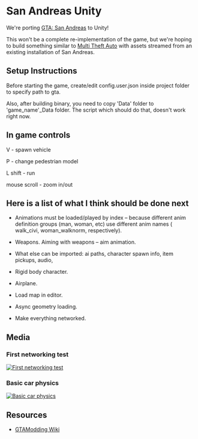 # San Andreas Unity

We're porting [GTA: San Andreas](http://www.rockstargames.com/sanandreas/) to Unity!

This won't be a complete re-implementation of the game, but we're hoping to build something similar to [Multi Theft Auto](http://www.mtasa.com/) with assets streamed from an existing installation of San Andreas.

## Setup Instructions

Before starting the game, create/edit config.user.json inside project folder to specify path to gta.

Also, after building binary, you need to copy 'Data' folder to 'game_name'_Data folder. The script which should do that, doesn't work right now.

## In game controls

V - spawn vehicle

P - change pedestrian model

L shift - run

mouse scroll - zoom in/out

## Here is a list of what I think should be done next

* Animations must be loaded/played by index – because different anim definition groups (man, woman, etc) use different anim names ( walk_civi, woman_walknorm, respectively).

* Weapons. Aiming with weapons – aim animation.

* What else can be imported: ai paths, character spawn info, item pickups, audio, 

* Rigid body character.

* Airplane.

* Load map in editor.

* Async geometry loading.

* Make everything networked.


## Media

### First networking test

[![First networking test](http://files.facepunch.com/ziks/2015/April/12/vidthumb1.png)](http://files.facepunch.com/ziks/2015/April/12/2015-04-12-2011-02.mp4)

### Basic car physics

[![Basic car physics](http://files.facepunch.com/ziks/2015/April/12/vidthumb2.png)](http://files.facepunch.com/layla/2015/April/06/2015-04-06_04-32-12.mp4)

## Resources

* [GTAModding Wiki](http://www.gtamodding.com/wiki/Main_Page)

